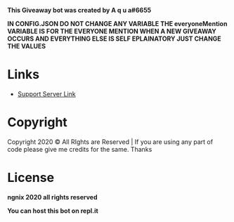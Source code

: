 **This Giveaway bot was created by A q u a#6655**

**IN CONFIG.JSON DO NOT CHANGE ANY VARIABLE THE everyoneMention VARIABLE IS FOR THE EVERYONE MENTION WHEN A NEW GIVEAWAY OCCURS AND EVERYTHING ELSE IS SELF EPLAINATORY JUST CHANGE THE VALUES**
# Links
- [Support Server Link](https://discord.gg/F8HYUxHj4n)
# Copyright 
Copyright 2020 © All RIghts are Reserved | If you are using any part of code please give me credits for the same. Thanks

# License
**ngnix 2020 all rights reserved**

**You can host this bot on repl.it**

